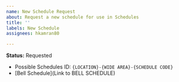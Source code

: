 ```yaml
---
name: New Schedule Request
about: Request a new schedule for use in Schedules
title: ''
labels: New Schedule
assignees: hkamran80

---
```


**Status:** Requested

* Possible Schedules ID: `{LOCATION}-{WIDE AREA}-{SCHEDULE CODE}`
* [Bell Schedule](Link to BELL SCHEDULE)